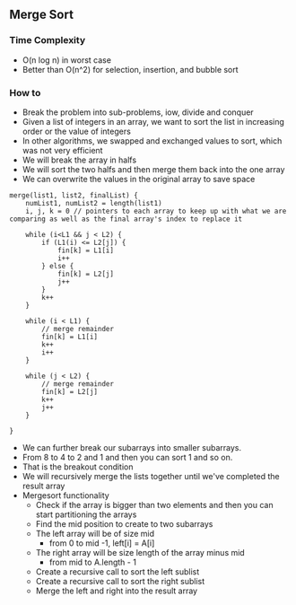 ## Merge Sort

### Time Complexity
* O(n log n) in worst case
* Better than O(n^2) for selection, insertion, and bubble sort

### How to
* Break the problem into sub-problems, iow, divide and conquer
* Given a list of integers in an array, we want to sort the list in increasing order or the value of integers
* In other algorithms, we swapped and exchanged values to sort, which was not very efficient
* We will break the array in halfs
* We will sort the two halfs and then merge them back into the one array
* We can overwrite the values in the original array to save space

```pseudocode
merge(list1, list2, finalList) {
	numList1, numList2 = length(list1)
	i, j, k = 0 // pointers to each array to keep up with what we are comparing as well as the final array's index to replace it
	
	while (i<L1 && j < L2) {
		if (L1(i) <= L2[j]) {
			fin[k] = L1[i]
			i++
		} else {
			fin[k] = L2[j]
			j++
		}
		k++
	}
	
	while (i < L1) {
		// merge remainder
		fin[k] = L1[i]
		k++
		i++
	}
	
	while (j < L2) {
		// merge remainder
		fin[k] = L2[j]
		k++
		j++
	}
	
}
```
* We can further break our subarrays into smaller subarrays.
* From 8 to 4 to 2 and 1 and then you can sort 1 and so on.
* That is the breakout condition
* We will recursively merge the lists together until we've completed the result array
* Mergesort functionality
	* Check if the array is bigger than two elements and then you can start partitioning the arrays
	* Find the mid position to create to two subarrays
	* The left array will be of size mid
		* from 0 to mid -1, left[i] = A[i]
	* The right array will be size length of the array minus mid
		* from mid to A.length - 1
	* Create a recursive call to sort the left sublist
	* Create a recursive call to sort the right sublist
	* Merge the left and right into the result array